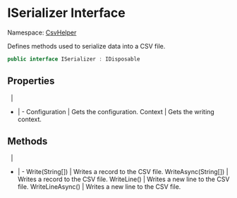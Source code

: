 # ISerializer Interface

Namespace: [CsvHelper](/api/CsvHelper)

Defines methods used to serialize data into a CSV file.

```cs
public interface ISerializer : IDisposable
```

## Properties
&nbsp; | &nbsp;
- | -
Configuration | Gets the configuration.
Context | Gets the writing context.

## Methods
&nbsp; | &nbsp;
- | -
Write(String[]) | Writes a record to the CSV file.
WriteAsync(String[]) | Writes a record to the CSV file.
WriteLine() | Writes a new line to the CSV file.
WriteLineAsync() | Writes a new line to the CSV file.
